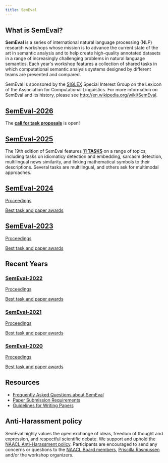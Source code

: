 ```yaml
---
title: SemEval
---
```


## What is SemEval?

__SemEval__ is a series of international natural language processing (NLP) research workshops whose mission is to advance the current state of the art in semantic analysis and to help create high-quality annotated datasets in a range of increasingly challenging problems in natural language semantics. 
Each year's workshop features a collection of shared tasks in which computational semantic analysis systems designed by different teams are presented and compared.

SemEval is sponsored by the [SIGLEX](http://alt.qcri.org/siglex/) Special Interest Group on the Lexicon of the Association for Computational Linguistics.
For more information on SemEval and its history, please see
<http://en.wikipedia.org/wiki/SemEval>.

## [SemEval-2026](https://semeval.github.io/SemEval2026/)

The [__call for task proposals__](https://semeval.github.io/SemEval2026/cft) is open!

## [SemEval-2025](https://semeval.github.io/SemEval2025/)

<!--- The [__call for task proposals__](https://semeval.github.io/SemEval2025/cft) is open!--->
The 19th edition of SemEval features [__11 TASKS__](https://semeval.github.io/SemEval2025/tasks.html) on a range of topics, including tasks on idiomaticy detection and embedding, sarcasm detection, multilingual news similarity, and linking mathematical symbols to their descriptions. Several tasks are multilingual, and others ask for multimodal approaches. 

<!--- For all tasks, some sample data is already available. Take a look at the individual task websites for more detailed information.--->


## [SemEval-2024](https://semeval.github.io/SemEval2024/)

[Proceedings](https://aclanthology.org/volumes/2024.semeval-1/)

[Best task and paper awards](https://semeval.github.io/SemEval2024/awards)

## [SemEval-2023](https://semeval.github.io/SemEval2023/)

[Proceedings](https://aclanthology.org/volumes/2023.semeval-1/)

[Best task and paper awards](https://semeval.github.io/SemEval2023/awards)

## Recent Years

### [SemEval-2022](https://semeval.github.io/SemEval2022/)

[Proceedings](https://aclanthology.org/volumes/2022.semeval-1/)

[Best task and paper awards](https://semeval.github.io/SemEval2022/awards)

### [SemEval-2021](https://semeval.github.io/SemEval2021/)

[Proceedings](https://aclanthology.org/volumes/2021.semeval-1/)

[Best task and paper awards](https://semeval.github.io/SemEval2021/awards)

### [SemEval-2020](http://alt.qcri.org/semeval2020/)

[Proceedings](https://aclanthology.org/volumes/2020.semeval-1/)

[Best task and paper awards](https://semeval.github.io/semeval2020-awards.html)



## Resources

- [Frequently Asked Questions about SemEval](/faq.html)
- [Paper Submission Requirements](/paper-requirements.html)
- [Guidelines for Writing Papers](/system-paper-template.html)

## Anti-Harassment policy

SemEval highly values the open exchange of ideas, freedom of thought and expression, and respectful scientific debate. We support and uphold the [NAACL Anti-Harassment policy](http://naacl.org/policies/anti-harassment.html). Participants are encouraged to send any concerns or questions to the [NAACL Board members](http://naacl.org/officers/), [Priscilla Rasmussen](mailto:acl@aclweb.org) and/or the workshop organizers.
 
